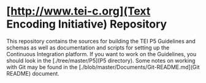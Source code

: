 # [http://www.tei-c.org](Text Encoding Initiative) Repository

This repository contains the sources for building the TEI P5 Guidelines and schemas as well as documentation and scripts for setting up the Continuous Integration platform. If you want to work on the Guidelines, you should look in the [./tree/master/P5](P5 directory). Some notes on working with Git may be found in the [./blob/master/Documents/Git-README.md](Git README) document.